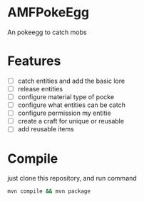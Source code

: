 # AMFPokeEgg
An pokeegg to catch mobs

# Features
- [ ] catch entities and add the basic lore
- [ ] release entities
- [ ] configure material type of pocke
- [ ] configure what entities can be catch
- [ ] configure permission my entitie 
- [ ] create a craft for unique or reusable
- [ ] add reusable items

# Compile

just clone this repository, and run command

```bash
mvn compile && mvn package
```